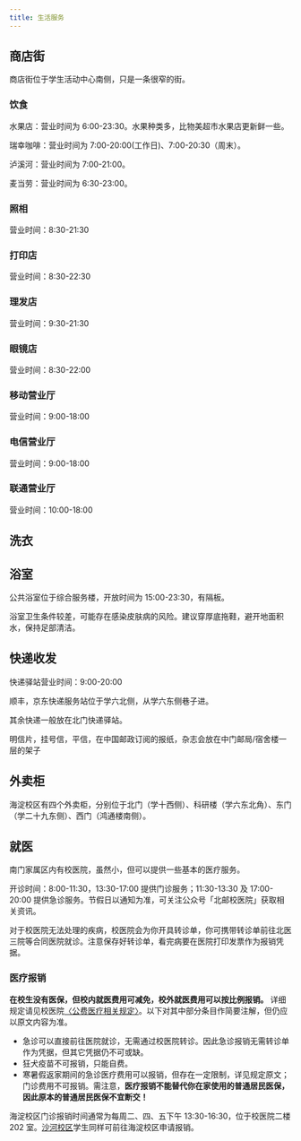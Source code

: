 ```yaml
---
title: 生活服务
---
```


## 商店街

商店街位于学生活动中心南侧，只是一条很窄的街。

### 饮食

水果店：营业时间为 6:00-23:30。水果种类多，比物美超市水果店更新鲜一些。

瑞幸咖啡：营业时间为 7:00-20:00(工作日)、7:00-20:30（周末）。

泸溪河：营业时间为 7:00-21:00。

麦当劳：营业时间为 6:30-23:00。

### 照相

营业时间：8:30-21:30

### 打印店

营业时间：8:30-22:30

### 理发店

营业时间：9:30-21:30

### 眼镜店

营业时间：8:30-22:00

### 移动营业厅

营业时间：9:00-18:00

### 电信营业厅

营业时间：9:00-18:00

### 联通营业厅

营业时间：10:00-18:00

## 洗衣

## 浴室

公共浴室位于综合服务楼，开放时间为 15:00-23:30，有隔板。

浴室卫生条件较差，可能存在感染皮肤病的风险。建议穿厚底拖鞋，避开地面积水，保持足部清洁。

## 快递收发

快递驿站营业时间：9:00-20:00

顺丰，京东快递服务站位于学六北侧，从学六东侧巷子进。

其余快递一般放在北门快递驿站。

明信片，挂号信，平信，在中国邮政订阅的报纸，杂志会放在中门邮局/宿舍楼一层的架子

## 外卖柜

海淀校区有四个外卖柜，分别位于北门（学十西侧）、科研楼（学六东北角）、东门（学二十九东侧）、西门（鸿通楼南侧）。

## 就医

南门家属区内有校医院，虽然小，但可以提供一些基本的医疗服务。

开诊时间：8:00-11:30，13:30-17:00 提供门诊服务；11:30-13:30 及 17:00-20:00 提供急诊服务。节假日以通知为准，可关注公众号「北邮校医院」获取相关资讯。

对于校医院无法处理的疾病，校医院会为你开具转诊单，你可携带转诊单前往北医三院等合同医院就诊。注意保存好转诊单，看完病要在医院打印发票作为报销凭据。

### 医疗报销

**在校生没有医保，但校内就医费用可减免，校外就医费用可以按比例报销。** 详细规定请见校医院[〈公费医疗相关规定〉](https://xyy.bupt.edu.cn/info/1058/1391.htm)。以下对其中部分条目作简要注解，但仍应以原文内容为准。

- 急诊可以直接前往医院就诊，无需通过校医院转诊。因此急诊报销无需转诊单作为凭据，但其它凭据仍不可或缺。
- 狂犬疫苗不可报销，只能自费。
- 寒暑假返家期间的急诊医疗费用可以报销，但存在一定限制，详见规定原文；门诊费用不可报销。需注意，**医疗报销不能替代你在家使用的普通居民医保，因此原本的普通居民医保不宜断交！**

海淀校区门诊报销时间通常为每周二、四、五下午 13:30-16:30，位于校医院二楼 202 室。[沙河校区](/沙河校区/生活服务#就医)学生同样可前往海淀校区申请报销。
